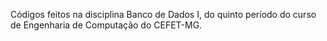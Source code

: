 Códigos feitos na disciplina Banco de Dados I, do quinto período do curso de Engenharia de Computação do CEFET-MG.
